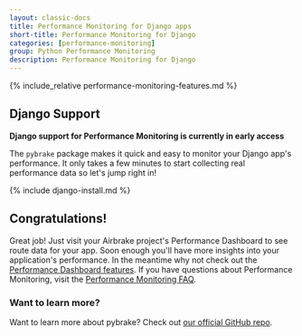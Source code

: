 ```yaml
---
layout: classic-docs
title: Performance Monitoring for Django apps
short-title: Performance Monitoring for Django
categories: [performance-monitoring]
group: Python Performance Monitoring
description: Performance Monitoring for Django
---
```


{% include_relative performance-monitoring-features.md %}

## Django Support

**Django support for Performance Monitoring is currently in early access**

The `pybrake` package makes it quick and easy to monitor your Django app's
performance. It only takes a few minutes to start collecting real performance
data so let's jump right in!

{% include django-install.md %}

## Congratulations!

Great job! Just visit your Airbrake project's Performance Dashboard to see route
data for your app. Soon enough you'll have more insights into your application's
performance. In the meantime why not check out the [Performance Dashboard
features](/docs/performance-monitoring/performance-dashboard-features/). If you
have questions about Performance Monitoring, visit the [Performance Monitoring
FAQ](/docs/performance-monitoring/frequently-asked-questions/).

### Want to learn more?

Want to learn more about pybrake? Check out [our official GitHub repo](https://github.com/airbrake/pybrake).
